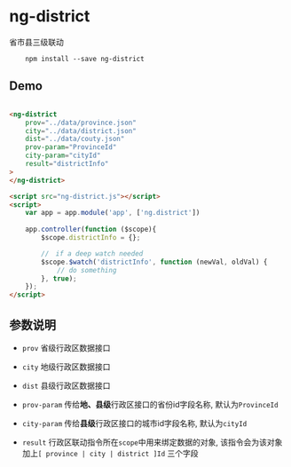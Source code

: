 # ng-district
省市县三级联动

```
	npm install --save ng-district
```

## Demo

```html

<ng-district
    prov="../data/province.json"
    city="../data/district.json"
    dist="../data/couty.json"
    prov-param="ProvinceId"
    city-param="cityId"
    result="districtInfo"
>
</ng-district>

<script src="ng-district.js"></script>
<script>
    var app = app.module('app', ['ng.district'])
    
    app.controller(function ($scope){
        $scope.districtInfo = {};

        //　if a deep watch needed
        $scope.$watch('districtInfo', function (newVal, oldVal) {
            // do something
        }, true);
    });
</script>

```

## 参数说明
- ```prov``` 省级行政区数据接口
- ```city``` 地级行政区数据接口
- ```dist``` 县级行政区数据接口

- ```prov-param``` 传给**地、县级**行政区接口的省份id字段名称, 默认为```ProvinceId```
- ```city-param``` 传给**县级**行政区接口的城市id字段名称, 默认为```cityId```

- ```result``` 行政区联动指令所在```scope```中用来绑定数据的对象, 该指令会为该对象加上```[ province | city | district ]Id``` 三个字段


